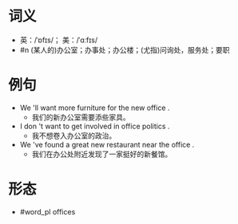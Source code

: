 # 词义
- 英：/ˈɒfɪs/； 美：/ˈɑːfɪs/
- #n (某人的)办公室；办事处；办公楼；(尤指)问询处，服务处；要职
# 例句
- We 'll want more furniture for the new office .
	- 我们的新办公室需要添些家具。
- I don 't want to get involved in office politics .
	- 我不想卷入办公室的政治。
- We 've found a great new restaurant near the office .
	- 我们在办公处附近发现了一家挺好的新餐馆。
# 形态
- #word_pl offices
